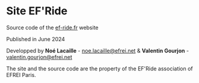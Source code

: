 # Site EF'Ride

Source code of the [ef-ride.fr](https://ef-ride.fr/) website

Published in June 2024

Developped by **Noé Lacaille** - <noe.lacaille@efrei.net> & **Valentin Gourjon** - <valentin.gourjon@efrei.net>

The site and the source code are the property of the EF'Ride association of EFREI Paris.
